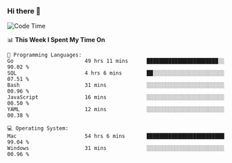 ### Hi there 👋

<!--
**CrazyCollin/crazycollin** is a ✨ _special_ ✨ repository because its `README.md` (this file) appears on your GitHub profile.

Here are some ideas to get you started:

- 🔭 I’m currently working on ...
- 🌱 I’m currently learning ...
- 👯 I’m looking to collaborate on ...
- 🤔 I’m looking for help with ...
- 💬 Ask me about ...
- 📫 How to reach me: ...
- 😄 Pronouns: ...
- ⚡ Fun fact: ...
-->

<!--START_SECTION:waka-->
![Code Time](http://img.shields.io/badge/Code%20Time-1%2C988%20hrs%209%20mins-blue)

📊 **This Week I Spent My Time On** 

```text
💬 Programming Languages: 
Go                       49 hrs 11 mins      ███████████████████████░░   90.02 % 
SQL                      4 hrs 6 mins        ██░░░░░░░░░░░░░░░░░░░░░░░   07.51 % 
Bash                     31 mins             ░░░░░░░░░░░░░░░░░░░░░░░░░   00.96 % 
JavaScript               16 mins             ░░░░░░░░░░░░░░░░░░░░░░░░░   00.50 % 
YAML                     12 mins             ░░░░░░░░░░░░░░░░░░░░░░░░░   00.38 % 

💻 Operating System: 
Mac                      54 hrs 6 mins       █████████████████████████   99.04 % 
Windows                  31 mins             ░░░░░░░░░░░░░░░░░░░░░░░░░   00.96 % 
```


<!--END_SECTION:waka-->
